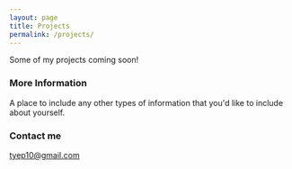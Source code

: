```yaml
---
layout: page
title: Projects
permalink: /projects/
---
```


Some of my projects coming soon!

### More Information

A place to include any other types of information that you'd like to include about yourself.

### Contact me

[tyep10@gmail.com](mailto:tyep10@gmail.com)
